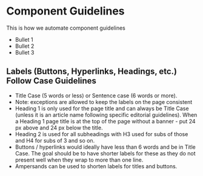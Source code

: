 # Component Guidelines
This is how we automate component guidelines
- Bullet 1
- Bullet 2
- Bullet 3

## Labels (Buttons, Hyperlinks, Headings, etc.) Follow Case Guidelines
- Title Case (5 words or less) or Sentence case (6 words or more). 
- Note: exceptions are allowed to keep the labels on the page consistent
- Heading 1 is only used for the page title and can always be Title Case (unless it is an article name following specific editorial guidelines). When a Heading 1 page title is at the top of the page without a banner - put 24 px above and 24 px below the title.
- Heading 2 is used for all subheadings with H3 used for subs of those and H4 for subs of 3 and so on.
- Buttons / hyperlinks would ideally have less than 6 words and be in Title Case. The goal should be to have shorter labels for these as they do not present well when they wrap to more than one line.
- Ampersands can be used to shorten labels for titles and buttons.
